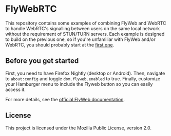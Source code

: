 # FlyWebRTC

This repository contains some examples of combining FlyWeb and WebRTC to handle
WebRTC's signalling between users on the same local network without the
requirement of STUN/TURN servers. Each example is designed to build on the
previous one, so if you're unfamiliar with FlyWeb and/or WebRTC, you should
probably start at the [first one](src/01_xhr).

## Before you get started

First, you need to have Firefox Nightly (desktop or Android). Then, navigate to
`about:config` and toggle `dom.flyweb.enabled` to true. Finally, customize your
Hamburger menu to include the Flyweb button so you can easily access it.

For more details, see the [official FlyWeb
documentation](https://flyweb.github.io/#getting-started).

## License

This project is licensed under the Mozilla Public License, version 2.0.

